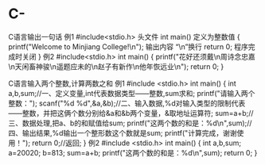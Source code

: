 # C-

C语言输出一句话
例1
#include<stdio.h> 头文件
int main() 定义为整数值
{
printf("Welcome to Minjiang College!\n"); 输出内容  “\n”换行
return 0; 程序完成时关闭
}
例2
#include<stdio.h> 
int main() 
{
printf("花好还须戴\n周诗念忠嘉\n天闲畜神骏\n遥题应未的\n赵子有新作\n他年恢远业\n"); 
return 0; 
}

C语言输入两个整数,计算两数之和
例1
#include <stdio.h>
int main()
{
int a,b,sum;//一、定义变量,int代表数据类型——整数,sum求和;
printf("请输入两个整数：");
scanf("%d %d",&a,&b);//二、输入数据,%d对输入类型的限制代表——整数，并把这俩个数分别给&a和&b两个变量，&取地址运算符;
sum=a+b;//三、数据处理,把a、b的和赋值给sum;
printf("这两个数的和是：%d\n",sum);//四、输出结果,%d输出一个整形数这个数就是sum;
printf("计算完成，谢谢使用！");
return 0;//返回;
}
例2
#include <stdio.h>
int main()
{
int a,b,sum;
a=20020;
b=813;
sum=a+b;
printf("这两个数的和是：%d\n",sum);
return 0;
}
